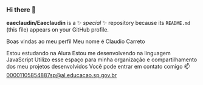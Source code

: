 ### Hi there 👋


**eaeclaudin/Eaeclaudin** is a ✨ _special_ ✨ repository because its `README.md` (this file) appears on your GitHub profile.

Boas vindas ao meu perfil 
Meu nome é Claudio Carreto

Estou estudando na Alura
Estou me desenvolvendo na linguagem JavaScript
Utilizo esse espaço para minha organização e compartilhamento dos meu projetos desenvolvidos
Você pode entrar em contato comigo 📫
00001105854887sp@al.educacao.sp.gov.br


